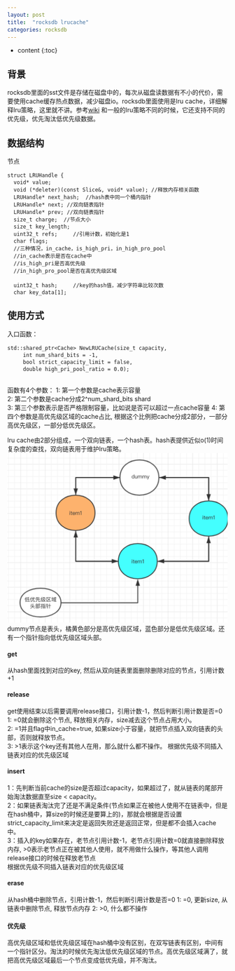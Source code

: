 ```yaml
---
layout: post
title:  "rocksdb lrucache"
categories: rocksdb
---
```


* content
{:toc}

## 背景
rocksdb里面的sst文件是存储在磁盘中的，每次从磁盘读数据有不小的代价，需要使用cache缓存热点数据，减少磁盘io。rocksdb里面使用是lru cache，详细解释lru策略，这里就不讲。参考[wiki](https://en.wikipedia.org/wiki/Cache_replacement_policies#Least_recently_used_(LRU))
和一般的lru策略不同的时候，它还支持不同的优先级，优先淘汰低优先级数据。
## 数据结构
节点

```
struct LRUHandle {
  void* value;
  void (*deleter)(const Slice&, void* value); //释放内存相关函数
  LRUHandle* next_hash;  //hash表中同一个桶内指针
  LRUHandle* next; //双向链表指针
  LRUHandle* prev; //双向链表指针
  size_t charge;  //节点大小
  size_t key_length;
  uint32_t refs;     //引用计数，初始化是1
  char flags;  
  //三种情况，in_cache，is_high_pri，in_high_pro_pool
  //in_cache表示是否在cache中
  //is_high_pri是否高优先级
  //in_high_pro_pool是否在高优先级区域

  uint32_t hash;     //key的hash值，减少字符串比较次数
  char key_data[1];
```

## 使用方式
入口函数：

```
std::shared_ptr<Cache> NewLRUCache(size_t capacity,
     int num_shard_bits = -1,
     bool strict_capacity_limit = false,
     double high_pri_pool_ratio = 0.0);
                                          
```
函数有4个参数：
1: 第一个参数是cache表示容量<br/>
2: 第二个参数是cache分成2^num_shard_bits shard<br/>
3: 第三个参数表示是否严格限制容量，比如说是否可以超过一点cache容量
4: 第四个参数是高优先级区域的cache占比, 根据这个比例把cache分成2部分，一部分高优先级区，一部分低优先级区。

lru cache由2部分组成，一个双向链表，一个hash表。hash表提供近似o(1)时间复杂度的查找，双向链表用于维护lru策略。
![](/images/list.png)
dummy节点是表头，橘黄色部分是高优先级区域，蓝色部分是低优先级区域。还有一个指针指向低优先级区域头部。

#### get
从hash里面找到对应的key, 然后从双向链表里面删除删除对应的节点，引用计数+1
#### release
get使用结束以后需要调用release接口，引用计数-1，然后判断引用计数是否=0<br/> 
1:  =0就会删除这个节点, 释放相关内存，size减去这个节点占用大小。<br/>
2:  =1并且flag中in_cache=true, 如果size小于容量，就把节点插入双向链表的头部，否则就释放节点。<br/>
3:  >1表示这个key还有其他人在用，那么就什么都不操作。
根据优先级不同插入链表对应的优先级区域
#### insert
1：先判断当前cache的size是否超过capacity，如果超过了，就从链表的尾部开始淘汰数据直至size < capacity。<br/>
2：如果链表淘汰完了还是不满足条件(节点如果正在被他人使用不在链表中，但是在hash桶中，算size的时候还是要算上的)，那就会根据是否设置strict_capacity_limit来决定是返回失败还是返回正常，但是都不会插入cache中。<br/>
3：插入的key如果存在，老节点引用计数-1，老节点引用计数=0就直接删除释放内存, >0表示老节点正在被其他人使用，就不用做什么操作，等其他人调用release接口的时候在释放老节点<br/>
根据优先级不同插入链表对应的优先级区域
#### erase
从hash桶中删除节点，引用计数-1，然后判断引用计数是否=0
1: =0, 更新size, 从链表中删除节点, 释放节点内存
2: >0, 什么都不操作

#### 优先级
高优先级区域和低优先级区域在hash桶中没有区别，在双写链表有区别，中间有一个指针区分。淘汰的时候优先淘汰低优先级区域的节点。高优先级区域满了，就把高优先级区域最后一个节点变成低优先级，并不淘汰。
